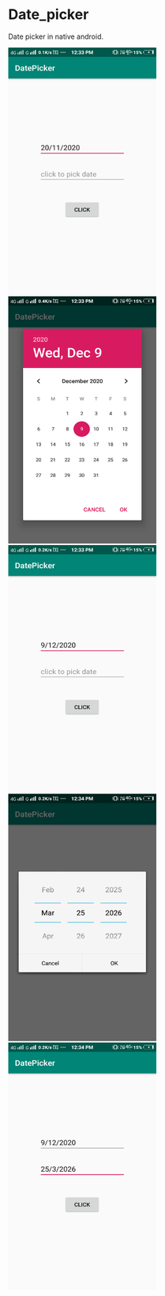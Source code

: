 # Date_picker
Date picker in native android.

<img src="screenshots/Screenshot_20201120_123319.png" width=300 height=500 /> <img src="screenshots/Screenshot_20201120_123336.png" width=300 height=500 />
<img src="screenshots/Screenshot_20201120_123340.png" width=300 height=500 /> <img src="screenshots/Screenshot_20201120_123400.png" width=300 height=500 />
 <img src="screenshots/Screenshot_20201120_123407.png" width=300 height=500 />

